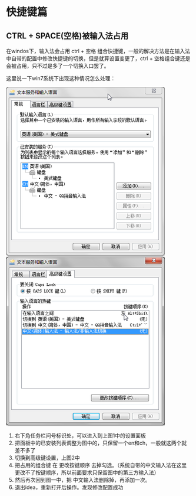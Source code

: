 # 快捷键篇

## CTRL + SPACE(空格)被输入法占用
在windos下，输入法会占用 ctrl + 空格 组合快捷键，一般的解决方法是在输入法中自带的配置中修改快捷键的切换，但是就算设置变更了，ctrl + 空格组合键还是会被占用，只不过是多了一个切换入口罢了。

这里说一下win7系统下出现这种情况怎么处理：

![](/assets/idea/输入法设置面板.png)
![](/assets/idea/输入法设置面板-高级键设置.png)

1. 右下角任务栏问号标识处，可以进入到上图1中的设置面板
2. 把面板中的已安装列表调整为图中的，只保留一个en和ch，一般就这两个就差不多了
3. 切换到高级键设置，上图2中
4. 把占用的组合键 在 更改按键顺序 去掉勾选。（系统自带的中文输入法在这里更改不了按键顺序，所以前面要求只保留图中的第三方输入法）
5. 然后再次回到图一中，把 中文输入法删除掉，再添加一次。
6. 退出idea，重新打开后操作。发现修改配置成功
